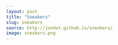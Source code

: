 ```yaml
---
layout: post
title: "Sneakers"
slug: sneakers
source: http://jondot.github.io/sneakers/
image: sneakers.png
---
```

